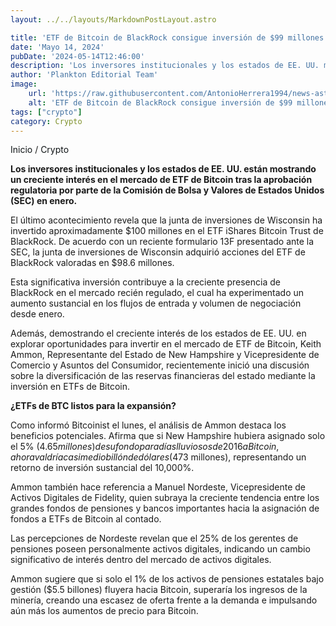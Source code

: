 ```yaml
---
layout: ../../layouts/MarkdownPostLayout.astro

title: 'ETF de Bitcoin de BlackRock consigue inversión de $99 millones del Estado de Wisconsin'
date: 'Mayo 14, 2024'
pubDate: '2024-05-14T12:46:00'
description: 'Los inversores institucionales y los estados de EE. UU. muestran interés en el mercado de ETF de Bitcoin tras la aprobación regulatoria por parte de la SEC.'
author: 'Plankton Editorial Team'
image:
    url: 'https://raw.githubusercontent.com/AntonioHerrera1994/news-astro/master/src/assets/crypto/crypto143.webp'
    alt: 'ETF de Bitcoin de BlackRock consigue inversión de $99 millones del Estado de Wisconsin'
tags: ["crypto"]
category: Crypto
---
```


<span><a href="/" style="text-decoration:none;color:#0F1416">Inicio</a> / <a href="/crypto" style="text-decoration:none;color:#0F1416">Crypto</a></span>

<p style="font-weight: bold;">Los inversores institucionales y los estados de EE. UU. están mostrando un creciente interés en el mercado de ETF de Bitcoin tras la aprobación regulatoria por parte de la Comisión de Bolsa y Valores de Estados Unidos (SEC) en enero.</p>

El último acontecimiento revela que la junta de inversiones de Wisconsin ha invertido aproximadamente $100 millones en el ETF iShares Bitcoin Trust de BlackRock. De acuerdo con un reciente formulario 13F presentado ante la SEC, la junta de inversiones de Wisconsin adquirió acciones del ETF de BlackRock valoradas en $98.6 millones.

Esta significativa inversión contribuye a la creciente presencia de BlackRock en el mercado recién regulado, el cual ha experimentado un aumento sustancial en los flujos de entrada y volumen de negociación desde enero.

Además, demostrando el creciente interés de los estados de EE. UU. en explorar oportunidades para invertir en el mercado de ETF de Bitcoin, Keith Ammon, Representante del Estado de New Hampshire y Vicepresidente de Comercio y Asuntos del Consumidor, recientemente inició una discusión sobre la diversificación de las reservas financieras del estado mediante la inversión en ETFs de Bitcoin.

**¿ETFs de BTC listos para la expansión?**

Como informó Bitcoinist el lunes, el análisis de Ammon destaca los beneficios potenciales. Afirma que si New Hampshire hubiera asignado solo el 5% ($4.65 millones) de su fondo para días lluviosos de 2016 a Bitcoin, ahora valdría casi medio billón de dólares ($473 millones), representando un retorno de inversión sustancial del 10,000%.

Ammon también hace referencia a Manuel Nordeste, Vicepresidente de Activos Digitales de Fidelity, quien subraya la creciente tendencia entre los grandes fondos de pensiones y bancos importantes hacia la asignación de fondos a ETFs de Bitcoin al contado.

Las percepciones de Nordeste revelan que el 25% de los gerentes de pensiones poseen personalmente activos digitales, indicando un cambio significativo de interés dentro del mercado de activos digitales.

Ammon sugiere que si solo el 1% de los activos de pensiones estatales bajo gestión ($5.5 billones) fluyera hacia Bitcoin, superaría los ingresos de la minería, creando una escasez de oferta frente a la demanda e impulsando aún más los aumentos de precio para Bitcoin.